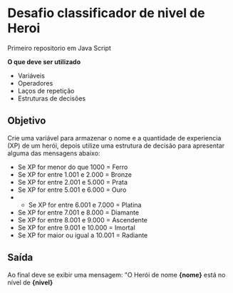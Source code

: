 # Desafio classificador de nivel de Heroi
Primeiro repositorio em Java Script

**O que deve ser utilizado**

- Variáveis
- Operadores
- Laços de repetição
- Estruturas de decisões

## Objetivo
Crie uma variável para armazenar o nome e a quantidade de experiencia (XP) de um herói, depois utilize uma estrutura de decisão para apresentar alguma das mensagens abaixo:

- Se XP for menor do que 1000 = Ferro
- Se XP for entre 1.001 e 2.000 = Bronze
- Se XP for entre 2.001 e 5.000 = Prata
- Se XP for entre 5.001 e 6.000 = Ouro
- - Se XP for entre 6.001 e 7.000 = Platina
- Se XP for entre 7.001 e 8.000 = Diamante
- Se XP for entre 8.001 e 9.000 = Ascendente
- Se XP for entre 9.001 e 10.000 = Imortal
- Se XP for maior ou igual a 10.001 = Radiante

## Saída 
Ao final deve se exibir uma mensagem:
"O Herói de nome **{nome}** está no nível de **{nivel}**
